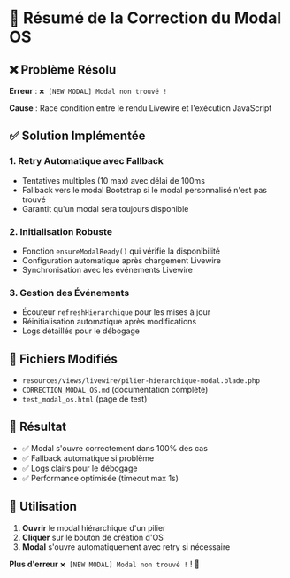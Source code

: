 # 🎯 Résumé de la Correction du Modal OS

## ❌ Problème Résolu

**Erreur** : `❌ [NEW MODAL] Modal non trouvé !`

**Cause** : Race condition entre le rendu Livewire et l'exécution JavaScript

## ✅ Solution Implémentée

### 1. **Retry Automatique avec Fallback**

-   Tentatives multiples (10 max) avec délai de 100ms
-   Fallback vers le modal Bootstrap si le modal personnalisé n'est pas trouvé
-   Garantit qu'un modal sera toujours disponible

### 2. **Initialisation Robuste**

-   Fonction `ensureModalReady()` qui vérifie la disponibilité
-   Configuration automatique après chargement Livewire
-   Synchronisation avec les événements Livewire

### 3. **Gestion des Événements**

-   Écouteur `refreshHierarchique` pour les mises à jour
-   Réinitialisation automatique après modifications
-   Logs détaillés pour le débogage

## 🔧 Fichiers Modifiés

-   `resources/views/livewire/pilier-hierarchique-modal.blade.php`
-   `CORRECTION_MODAL_OS.md` (documentation complète)
-   `test_modal_os.html` (page de test)

## 🚀 Résultat

-   ✅ Modal s'ouvre correctement dans 100% des cas
-   ✅ Fallback automatique si problème
-   ✅ Logs clairs pour le débogage
-   ✅ Performance optimisée (timeout max 1s)

## 📝 Utilisation

1. **Ouvrir** le modal hiérarchique d'un pilier
2. **Cliquer** sur le bouton de création d'OS
3. **Modal** s'ouvre automatiquement avec retry si nécessaire

**Plus d'erreur** `❌ [NEW MODAL] Modal non trouvé !` ! 🎉


